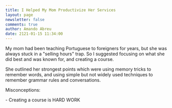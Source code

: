 ```yaml
---
title: I Helped My Mom Productivize Her Services
layout: page
newsletter: false
comments: true
author: Amando Abreu
date: 2121-01-15 11:34:00
---
```

My mom had been teaching Portuguese to foreigners for years, but she was always stuck in a "selling hours" trap. So I suggested focusing on what she did best and was known for, and creating a course.

She outlined her strongest points which were using memory tricks to remember words, and using simple but not widely used techniques to remember grammar rules and conversations.

Misconceptions:

\- Creating a course is HARD WORK
